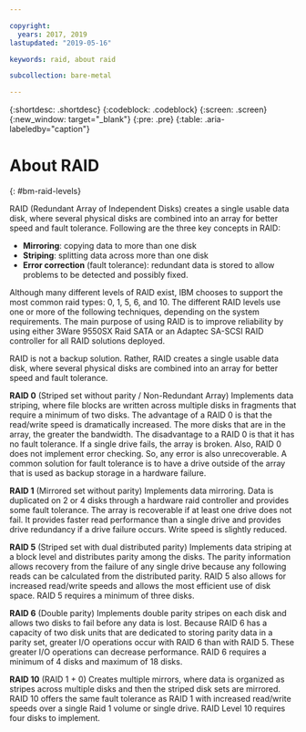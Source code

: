 ```yaml
---

copyright:
  years: 2017, 2019
lastupdated: "2019-05-16"

keywords: raid, about raid

subcollection: bare-metal

---
```


{:shortdesc: .shortdesc}
{:codeblock: .codeblock}
{:screen: .screen}
{:new_window: target="_blank"}
{:pre: .pre}
{:table: .aria-labeledby="caption"}


# About RAID
{: #bm-raid-levels}

RAID (Redundant Array of Independent Disks) creates a single usable data disk, where several physical disks are combined into an array for better speed and fault tolerance. Following are the three key concepts in RAID:
* **Mirroring**: copying data to more than one disk
* **Striping**: splitting data across more than one disk
* **Error correction** (fault tolerance): redundant data is stored to allow problems to be detected and possibly fixed.

Although many different levels of RAID exist, IBM chooses to support the most common raid types: 0, 1, 5, 6, and 10. The different RAID levels use one or more of the following techniques, depending on the system requirements. The main purpose of using RAID is to improve reliability by using either 3Ware 9550SX Raid SATA or an Adaptec SA-SCSI RAID controller for all RAID solutions deployed.

RAID is not a backup solution. Rather, RAID creates a single usable data disk, where several physical disks are combined into an array for better speed and fault tolerance.


**RAID 0** (Striped set without parity / Non-Redundant Array) Implements data striping, where file blocks are written across multiple disks in fragments that require a minimum of two disks. The advantage of a RAID 0 is that the read/write speed is dramatically increased. The more disks that are in the array, the greater the bandwidth. The disadvantage to a RAID 0 is that it has no fault tolerance. If a single drive fails, the array is broken. Also, RAID 0 does not implement error checking. So, any error is also unrecoverable. A common solution for fault tolerance is to have a drive outside of the array that is used as backup storage in a hardware failure.

**RAID 1** (Mirrored set without parity) Implements data mirroring. Data is duplicated on 2 or 4 disks through a hardware raid controller and provides some fault tolerance. The array is recoverable if at least one drive does not fail. It provides faster read performance than a single drive and provides drive redundancy if a drive failure occurs. Write speed is slightly reduced.

**RAID 5** (Striped set with dual distributed parity) Implements data striping at a block level and distributes parity among the disks. The parity information allows recovery from the failure of any single drive because any following reads can be calculated from the distributed parity. RAID 5 also allows for increased read/write speeds and allows the most efficient use of disk space. RAID 5 requires a minimum of three disks.

**RAID 6** (Double parity) Implements double parity stripes on each disk and allows two disks to fail before any data is lost. Because RAID 6 has a capacity of two disk units that are dedicated to storing parity data in a parity set, greater I/O operations occur with RAID 6 than with RAID 5. These greater I/O operations can decrease performance. RAID 6 requires a minimum of 4 disks and maximum of 18 disks.

**RAID 10** (RAID 1 + 0) Creates multiple mirrors, where data is organized as stripes across multiple disks and then the striped disk sets are mirrored. RAID 10 offers the same fault tolerance as RAID 1 with increased read/write speeds over a single Raid 1 volume or single drive. RAID Level 10 requires four disks to implement.
